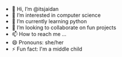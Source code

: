 - 👋 Hi, I’m @itsjaidan
- 👀 I’m interested in computer science
- 🌱 I’m currently learning python
- 💞️ I’m looking to collaborate on fun projects
- 📫 How to reach me ...
- 😄 Pronouns: she/her
- ⚡ Fun fact: I'm a middle child

<!---
itsjaidan/itsjaidan is a ✨ special ✨ repository because its `README.md` (this file) appears on your GitHub profile.
You can click the Preview link to take a look at your changes.
--->
